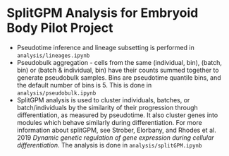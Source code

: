 # SplitGPM Analysis for Embryoid Body Pilot Project
- Pseudotime inference and lineage subsetting is performed in `analysis/lineages.ipynb`  
- Pseudobulk aggregation - cells from the same (individual, bin), (batch, bin) or (batch & individual, bin) have their counts summed together to generate pseudobulk samples. Bins are pseudotime quantile bins, and the default number of bins is 5. This is done in `analysis/pseudobulk.ipynb`  
- SplitGPM analysis is used to cluster individuals, batches, or batch/individuals by the similarity of their progression through differentiation, as measured by pseudotime. It also cluster genes into modules which behave similarly during differentiation. For more information about splitGPM, see Strober, Elorbany, and Rhodes et al. 2019 *Dynamic genetic regulation of gene expression during cellular differentiation*. The analysis is done in `analysis/splitGPM.ipynb`
